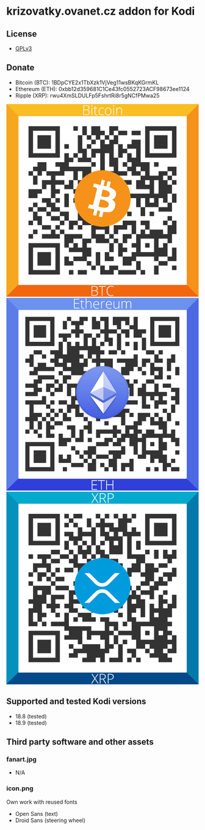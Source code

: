# krizovatky.ovanet.cz addon for Kodi

## License
- [GPLv3](http://www.gnu.org/copyleft/gpl.html)

## Donate

- Bitcoin (BTC): 1BDpCYE2x1TbXzk1VjVeg11wsBKqKGrmKL
- Ethereum (ETH): 0xbb12d359681C1Ce43fc0552723ACF98673ee1124
- Ripple (XRP): rwu4XmSLDULFp5FshrtRi8r5gNCfPMwa25

![BTC: 1BDpCYE2x1TbXzk1VjVeg11wsBKqKGrmKL](resources/donate/Bitcoin_QR.png)
![ETH: 0xbb12d359681C1Ce43fc0552723ACF98673ee1124](resources/donate/Ethereum_QR.png)
![XRP: rwu4XmSLDULFp5FshrtRi8r5gNCfPMwa25](resources/donate/XRP_QR.png)

## Supported and tested Kodi versions
- 18.8 (tested)
- 18.9 (tested)

## Third party software and other assets

### fanart.jpg
- N/A

### icon.png
Own work with reused fonts
- Open Sans (text)
- Droid Sans (steering wheel)
